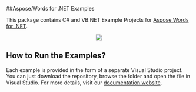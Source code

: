 ##Aspose.Words for .NET Examples

This package contains C# and VB.NET Example Projects for [Aspose.Words for .NET](http://www.aspose.com/categories/.net-components/aspose.words-for-.net/default.aspx).

<p align="center">
  <a title="Download Examples ZIP" href="https://github.com/asposewords/Aspose_Words_NET/archive/master.zip">
	<img src="https://raw.github.com/AsposeExamples/java-examples-dashboard/master/images/downloadZip-Button-Large.png" />
  </a>
</p>

## How to Run the Examples?

Each example is provided in the form of a separate Visual Studio project. You can just download the repository, browse the folder and open the file in Visual Studio. For more details, visit our [documentation website](http://www.aspose.com/docs/display/wordsnet/How+to+Run+the+Examples).
